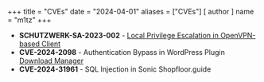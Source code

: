 +++
title = "CVEs"
date = "2024-04-01"
aliases = ["CVEs"]
[ author ]
  name = "m1tz"
+++

- **SCHUTZWERK-SA-2023-002** - [Local Privilege Escalation in OpenVPN-based Client](https://www.schutzwerk.com/blog/schutzwerk-sa-2023-002/)
- **CVE-2024-2098** - Authentication Bypass in WordPress Plugin [Download Manager](https://de.wordpress.org/plugins/download-manager/)
- **CVE-2024-31961** - SQL Injection in Sonic Shopfloor.guide
